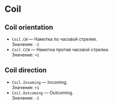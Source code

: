 # Coil

## Coil orientation
- `Coil.CW` — Hамотка по часовой стрелке.  
  Значение: `-1`
- `Coil.CCW` — Hамотка против часовой стрелки.  
  Значение: `+1`

## Coil direction
- `Coil.Incoming` — Incoming.  
  Значение: `+1`
- `Coil.Outcoming` — Outcoming.  
  Значение: `-1`
